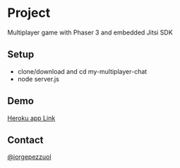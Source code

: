 # Project
Multiplayer game with Phaser 3 and embedded Jitsi SDK

## Setup
* clone/download and cd my-multiplayer-chat
* node server.js

## Demo
<a target="_blank" href="https://my-multiplayer-game.herokuapp.com/">Heroku app Link</a>

## Contact
[@jorgepezzuol](https://www.linkedin.com/in/jorge-pezzuol/)
